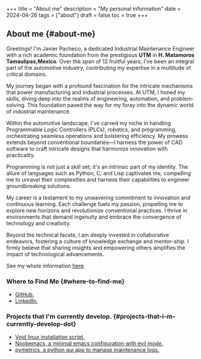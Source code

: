 +++
title = "About me"
description = "My personal information"
date = 2024-04-26
tags = ["about"]
draft = false
toc = true
+++

## About me {#about-me}

Greetings! I'm Javier Pacheco, a dedicated Industrial Maintenance Engineer with a rich academic foundation from the prestigious **UTM** in **H. Matamoros Tamaulipas,Mexico**. Over the span of 12 fruitful years, I've been an integral part of the automotive industry, contributing my expertise in a multitude of critical domains.

My journey began with a profound fascination for the intricate mechanisms that power manufacturing and industrial processes. At UTM, I honed my skills, diving deep into the realms of engineering, automation, and problem-solving. This foundation paved the way for my foray into the dynamic world of industrial maintenance.

Within the automotive landscape, I've carved my niche in handling Programmable Logic Controllers (PLCs), robotics, and programming, orchestrating seamless operations and bolstering efficiency. My prowess extends beyond conventional boundaries—I harness the power of CAD software to craft intricate designs that harmonize innovation with practicality.

Programming is not just a skill set; it's an intrinsic part of my identity. The allure of languages such as Python, C, and Lisp captivates me, compelling me to unravel their complexities and harness their capabilities to engineer groundbreaking solutions.

My career is a testament to my unwavering commitment to innovation and continuous learning. Each challenge fuels my passion, propelling me to explore new horizons and revolutionize conventional practices. I thrive in environments that demand ingenuity and embrace the convergence of technology and creativity.

Beyond the technical facets, I am deeply invested in collaborative endeavors, fostering a culture of knowledge exchange and mentor-ship. I firmly believe that sharing insights and empowering others amplifies the impact of technological advancements.

See my whole information [here](/documents/cv.pdf).


### Where to Find Me {#where-to-find-me}

-   [GitHub.](https://github.com/jpachecoxyz)
-   [LinkedIn.](https://www.linkedin.com/in/jpachecom4/)


### Projects that I'm currently develop. {#projects-that-i-m-currently-develop-dot}

-   [Void linux installation script.](https://github.com/engjpacheco/voidstrap)
-   [Noobemacs, a minimal emacs configuration with evil mode.](https://github.com/engjpacheco/noobemacs)
-   [pymetrics, a python gui app to manage maintenance logs.](https://github.com/engjpacheco/pymetrics)
